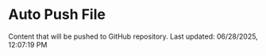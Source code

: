 # Auto Push File

Content that will be pushed to GitHub repository.
Last updated: 06/28/2025, 12:07:19 PM